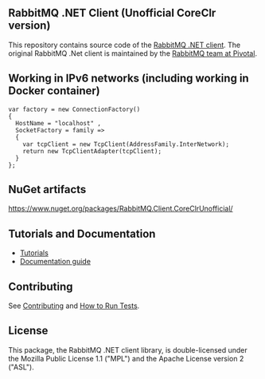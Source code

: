 ## RabbitMQ .NET Client (Unofficial CoreClr version)
This repository contains source code of the [RabbitMQ .NET client](http://www.rabbitmq.com/dotnet.html).
The original RabbitMQ .Net client is maintained by the [RabbitMQ team at Pivotal](http://github.com/rabbitmq/).


## Working in IPv6 networks (including working in Docker container)
```
var factory = new ConnectionFactory()
{
  HostName = "localhost" ,
  SocketFactory = family =>
  {
    var tcpClient = new TcpClient(AddressFamily.InterNetwork);
    return new TcpClientAdapter(tcpClient);
  }
};
```

## NuGet artifacts
https://www.nuget.org/packages/RabbitMQ.Client.CoreClrUnofficial/


## Tutorials and Documentation

 * [Tutorials](http://www.rabbitmq.com/getstarted.html)
 * [Documentation guide](http://www.rabbitmq.com/dotnet.html)


## Contributing

See [Contributing](./CONTRIBUTING.md) and [How to Run Tests](./RUNNING_TESTS.md).


## License

This package, the RabbitMQ .NET client library, is double-licensed under
the Mozilla Public License 1.1 ("MPL") and the Apache License version 2 ("ASL").
